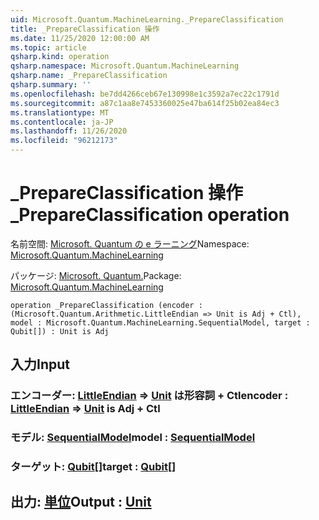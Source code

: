 ```yaml
---
uid: Microsoft.Quantum.MachineLearning._PrepareClassification
title: _PrepareClassification 操作
ms.date: 11/25/2020 12:00:00 AM
ms.topic: article
qsharp.kind: operation
qsharp.namespace: Microsoft.Quantum.MachineLearning
qsharp.name: _PrepareClassification
qsharp.summary: ''
ms.openlocfilehash: be7dd4266ceb67e130998e1c3592a7ec22c1791d
ms.sourcegitcommit: a87c1aa8e7453360025e47ba614f25b02ea84ec3
ms.translationtype: MT
ms.contentlocale: ja-JP
ms.lasthandoff: 11/26/2020
ms.locfileid: "96212173"
---
```

# <a name="_prepareclassification-operation"></a><span data-ttu-id="3501e-102">_PrepareClassification 操作</span><span class="sxs-lookup"><span data-stu-id="3501e-102">_PrepareClassification operation</span></span>

<span data-ttu-id="3501e-103">名前空間: [Microsoft. Quantum の e ラーニング](xref:Microsoft.Quantum.MachineLearning)</span><span class="sxs-lookup"><span data-stu-id="3501e-103">Namespace: [Microsoft.Quantum.MachineLearning](xref:Microsoft.Quantum.MachineLearning)</span></span>

<span data-ttu-id="3501e-104">パッケージ: [Microsoft. Quantum.](https://nuget.org/packages/Microsoft.Quantum.MachineLearning)</span><span class="sxs-lookup"><span data-stu-id="3501e-104">Package: [Microsoft.Quantum.MachineLearning](https://nuget.org/packages/Microsoft.Quantum.MachineLearning)</span></span>




```qsharp
operation _PrepareClassification (encoder : (Microsoft.Quantum.Arithmetic.LittleEndian => Unit is Adj + Ctl), model : Microsoft.Quantum.MachineLearning.SequentialModel, target : Qubit[]) : Unit is Adj
```


## <a name="input"></a><span data-ttu-id="3501e-105">入力</span><span class="sxs-lookup"><span data-stu-id="3501e-105">Input</span></span>

### <a name="encoder--littleendian--unit--is-adj--ctl"></a><span data-ttu-id="3501e-106">エンコーダー: [LittleEndian](xref:Microsoft.Quantum.Arithmetic.LittleEndian) => [Unit](xref:microsoft.quantum.lang-ref.unit)  は形容詞 + Ctl</span><span class="sxs-lookup"><span data-stu-id="3501e-106">encoder : [LittleEndian](xref:Microsoft.Quantum.Arithmetic.LittleEndian) => [Unit](xref:microsoft.quantum.lang-ref.unit)  is Adj + Ctl</span></span>




### <a name="model--sequentialmodel"></a><span data-ttu-id="3501e-107">モデル: [SequentialModel](xref:Microsoft.Quantum.MachineLearning.SequentialModel)</span><span class="sxs-lookup"><span data-stu-id="3501e-107">model : [SequentialModel](xref:Microsoft.Quantum.MachineLearning.SequentialModel)</span></span>




### <a name="target--qubit"></a><span data-ttu-id="3501e-108">ターゲット: [Qubit](xref:microsoft.quantum.lang-ref.qubit)[]</span><span class="sxs-lookup"><span data-stu-id="3501e-108">target : [Qubit](xref:microsoft.quantum.lang-ref.qubit)[]</span></span>





## <a name="output--unit"></a><span data-ttu-id="3501e-109">出力: [単位](xref:microsoft.quantum.lang-ref.unit)</span><span class="sxs-lookup"><span data-stu-id="3501e-109">Output : [Unit](xref:microsoft.quantum.lang-ref.unit)</span></span>

